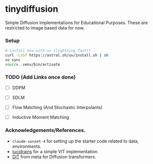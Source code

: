# tinydiffusion
Simple Diffusion Implementations for Educational Purposes. These are restricted to image based data for now.

### Setup
```bash
# install env with uv (lightning fast!)
curl -LsSf https://astral.sh/uv/install.sh | sh
uv sync
source .venv/bin/activate
```

### TODO (Add Links once done)
- [ ] DDPM
- [ ] SDLM
- [ ] Flow Matching (And Stochastic Interpolants)
- [ ] Inductive Moment Matching


### Acknowledgements/References.
- `claude-sonnet-4` for setting up the starter code related to data, environments.
- [lucidrains](https://github.com/lucidrains/vit-pytorch) for a simple VIT implementation.
- [DiT](https://github.com/facebookresearch/DiT) from meta for Diffusion transformers.
